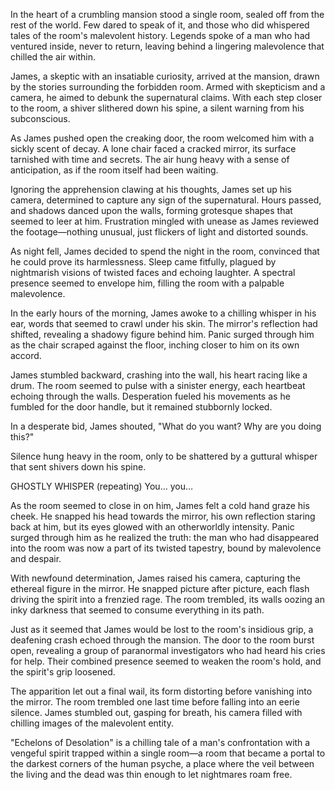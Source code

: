 In the heart of a crumbling mansion stood a single room, sealed off from the rest of the world. Few dared to speak of it, and those who did whispered tales of the room's malevolent history. Legends spoke of a man who had ventured inside, never to return, leaving behind a lingering malevolence that chilled the air within.

James, a skeptic with an insatiable curiosity, arrived at the mansion, drawn by the stories surrounding the forbidden room. Armed with skepticism and a camera, he aimed to debunk the supernatural claims. With each step closer to the room, a shiver slithered down his spine, a silent warning from his subconscious.

As James pushed open the creaking door, the room welcomed him with a sickly scent of decay. A lone chair faced a cracked mirror, its surface tarnished with time and secrets. The air hung heavy with a sense of anticipation, as if the room itself had been waiting.

Ignoring the apprehension clawing at his thoughts, James set up his camera, determined to capture any sign of the supernatural. Hours passed, and shadows danced upon the walls, forming grotesque shapes that seemed to leer at him. Frustration mingled with unease as James reviewed the footage—nothing unusual, just flickers of light and distorted sounds.

As night fell, James decided to spend the night in the room, convinced that he could prove its harmlessness. Sleep came fitfully, plagued by nightmarish visions of twisted faces and echoing laughter. A spectral presence seemed to envelope him, filling the room with a palpable malevolence.

In the early hours of the morning, James awoke to a chilling whisper in his ear, words that seemed to crawl under his skin. The mirror's reflection had shifted, revealing a shadowy figure behind him. Panic surged through him as the chair scraped against the floor, inching closer to him on its own accord.

James stumbled backward, crashing into the wall, his heart racing like a drum. The room seemed to pulse with a sinister energy, each heartbeat echoing through the walls. Desperation fueled his movements as he fumbled for the door handle, but it remained stubbornly locked.

In a desperate bid, James shouted, "What do you want? Why are you doing this?"

Silence hung heavy in the room, only to be shattered by a guttural whisper that sent shivers down his spine.

GHOSTLY WHISPER
(repeating)
You… you…

As the room seemed to close in on him, James felt a cold hand graze his cheek. He snapped his head towards the mirror, his own reflection staring back at him, but its eyes glowed with an otherworldly intensity. Panic surged through him as he realized the truth: the man who had disappeared into the room was now a part of its twisted tapestry, bound by malevolence and despair.

With newfound determination, James raised his camera, capturing the ethereal figure in the mirror. He snapped picture after picture, each flash driving the spirit into a frenzied rage. The room trembled, its walls oozing an inky darkness that seemed to consume everything in its path.

Just as it seemed that James would be lost to the room's insidious grip, a deafening crash echoed through the mansion. The door to the room burst open, revealing a group of paranormal investigators who had heard his cries for help. Their combined presence seemed to weaken the room's hold, and the spirit's grip loosened.

The apparition let out a final wail, its form distorting before vanishing into the mirror. The room trembled one last time before falling into an eerie silence. James stumbled out, gasping for breath, his camera filled with chilling images of the malevolent entity.

"Echelons of Desolation" is a chilling tale of a man's confrontation with a vengeful spirit trapped within a single room—a room that became a portal to the darkest corners of the human psyche, a place where the veil between the living and the dead was thin enough to let nightmares roam free.